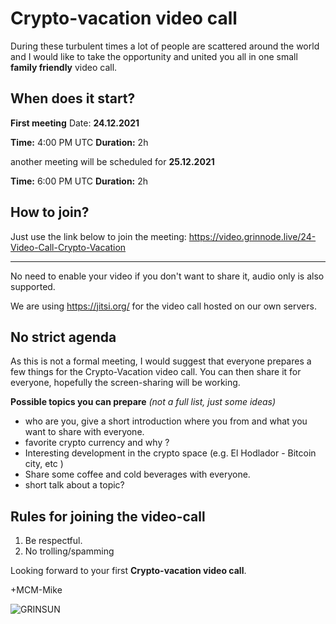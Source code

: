 ﻿# Crypto-vacation video call

During these turbulent times a lot of people are scattered around the world and I would like to take the opportunity and united you all in one small **family friendly** video call. 


## When does it start?

**First meeting** 
Date: **24.12.2021** 

**Time:** 4:00 PM UTC 
**Duration:** 2h
 
another meeting will be scheduled for **25.12.2021**

**Time:** 6:00 PM UTC
**Duration:** 2h

## How to join?
Just use the link below to join the meeting:
https://video.grinnode.live/24-Video-Call-Crypto-Vacation

----

No need to enable your video if you don't want to share it, audio only is also supported. 

We are using https://jitsi.org/ for the video call hosted on our own servers. 


## No strict agenda 
As this is not a formal meeting, I would suggest that everyone prepares a few things for the Crypto-Vacation video call. 
You can then share it for everyone, hopefully the screen-sharing will be working. 

**Possible topics you can prepare**
_(not a full list, just some ideas)_

- who are you, give a short introduction where you from and what you want to share with everyone. 
- favorite crypto currency and why ? 
- Interesting development in the crypto space (e.g. El Hodlador - Bitcoin city, etc )
- Share some coffee and cold beverages with everyone. 
- short talk about a topic? 


## Rules for joining the video-call 

1. Be respectful.
2. No trolling/spamming 

Looking forward to your first **Crypto-vacation video call**.

+MCM-Mike


![GRINSUN](https://cdn.substack.com/image/fetch/w_1100,c_limit,f_auto,q_auto:good,fl_progressive:steep/https%3A%2F%2Fbucketeer-e05bbc84-baa3-437e-9518-adb32be77984.s3.amazonaws.com%2Fpublic%2Fimages%2Fc8b37f96-1a8b-4f7e-9557-bfcab7f2a94a_1200x1200.jpeg)

